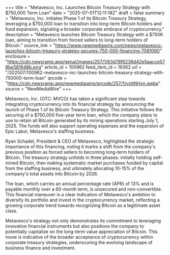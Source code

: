 +++
title = "Metavesco, Inc. Launches Bitcoin Treasury Strategy with $750,000 Term Loan"
date = "2025-07-01T12:11:18Z"
draft = false
summary = "Metavesco, Inc. initiates Phase 1 of its Bitcoin Treasury Strategy, leveraging a $750,000 loan to transition into long-term Bitcoin holders and fund expansion, signaling a broader corporate embrace of cryptocurrency."
description = "Metavesco launches Bitcoin Treasury Strategy with a $750K loan, aiming to transition from forced sellers to long-term holders of Bitcoin."
source_link = "https://www.newmediawire.com/news/metavesco-launches-bitcoin-treasury-strategy-secures-750-000-financing-7081090"
enclosure = "https://cdn.newsramp.app/genai/images/257/1/63d78f6236d42e5aacce578be581648b.png"
article_id = 100962
feed_item_id = 16362
url = "/202507/100962-metavesco-inc-launches-bitcoin-treasury-strategy-with-750000-term-loan"
qrcode = "https://cdn.newsramp.app/newmediawire/qrcode/257/1/voltNHvn.webp"
source = "NewMediaWire"
+++

<p>Metavesco, Inc. (OTC: MVCO) has taken a significant step towards integrating cryptocurrency into its financial strategy by announcing the launch of Phase 1 of its Bitcoin Treasury Strategy. This initiative follows the securing of a $750,000 five-year term loan, which the company plans to use to retain all Bitcoin generated by its mining operations starting July 1, 2025. The funds will also support operating expenses and the expansion of Epic Labor, Metavesco's staffing business.</p><p>Ryan Schadel, President & CEO of Metavesco, highlighted the strategic importance of this financing, noting it marks a shift from the company's previous position as forced sellers to becoming long-term holders of Bitcoin. The treasury strategy unfolds in three phases: initially holding self-mined Bitcoin, then making systematic market purchases funded by capital from the staffing business, and ultimately allocating 10-15% of the company's total assets into Bitcoin by 2026.</p><p>The loan, which carries an annual percentage rate (APR) of 13% and is payable monthly over a 60-month term, is unsecured and non-convertible. This financial maneuver is a clear indication of Metavesco's ambition to diversify its portfolio and invest in the cryptocurrency market, reflecting a growing corporate trend towards recognizing Bitcoin as a legitimate asset class.</p><p>Metavesco's strategy not only demonstrates its commitment to leveraging innovative financial instruments but also positions the company to potentially capitalize on the long-term value appreciation of Bitcoin. This move is indicative of the broader acceptance of cryptocurrency within corporate treasury strategies, underscoring the evolving landscape of business finance and investment.</p>